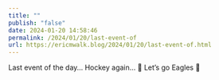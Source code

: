```yaml
---
title: ""
publish: "false"
date: 2024-01-20 14:58:46
permalink: /2024/01/20/last-event-of
url: https://ericmwalk.blog/2024/01/20/last-event-of.html
---
```


Last event of the day…  Hockey again… 🏒  Let’s go Eagles 🦅